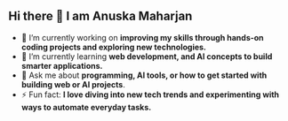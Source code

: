 ## Hi there 👋 I am Anuska Maharjan

- 🔭 I’m currently working on **improving my skills through hands-on coding projects and exploring new technologies.**
- 🌱 I’m currently learning **web development, and AI concepts to build smarter applications.**
- 💬 Ask me about **programming, AI tools, or how to get started with building web or AI projects**.
- ⚡ Fun fact: **I love diving into new tech trends and experimenting with ways to automate everyday tasks.**

<!--
**anuskamhzn/anuskamhzn** is a ✨ _special_ ✨ repository because its `README.md` (this file) appears on your GitHub profile.

Here are some ideas to get you started:

- 🔭 I’m currently working on ...
- 🌱 I’m currently learning ...
- 👯 I’m looking to collaborate on ...
- 🤔 I’m looking for help with ...
- 💬 Ask me about ...
- 📫 How to reach me: ...
- 😄 Pronouns: ...
- ⚡ Fun fact: ...
-->
